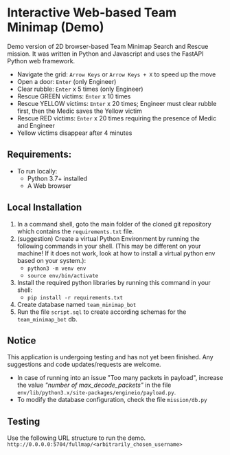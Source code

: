 # Interactive Web-based Team Minimap (Demo)
Demo version of 2D browser-based Team Minimap Search and Rescue mission. It was written in Python and Javascript and uses the FastAPI Python web framework. 

- Navigate the grid: `Arrow Keys` or `Arrow Keys + X` to speed up the move
- Open a door: `Enter` (only Engineer)
- Clear rubble: `Enter` x 5 times (only Engineer)
- Rescue GREEN victims: `Enter` x 10 times
- Rescue YELLOW victims: `Enter` x 20 times; Engineer must clear rubble first, then the Medic saves the Yellow victim
- Rescue RED victims: `Enter` x 20 times requiring the presence of Medic and Engineer
- Yellow victims disappear after 4 minutes

## Requirements:
- To run locally:
    - Python 3.7+ installed
    - A Web browser

## Local Installation
1. In a command shell, goto the main folder of the cloned git repository which contains the `requirements.txt` file.
2. (suggestion) Create a virtual Python Environment by running the following commands in your shell. (This may be different on your machine!  If it does not work, look at how to install a virtual python env based on your system.):
    - `python3 -m venv env`
    - `source env/bin/activate`
3. Install the required python libraries by running this command in your shell:
    - `pip install -r requirements.txt`
4. Create database named `team_minimap_bot`
5. Run the file `script.sql` to create according schemas for the `team_minimap_bot` db. 

## Notice
This application is undergoing testing and has not yet been finished. Any suggestions and code updates/requests are welcome.
+ In case of running into an issue "Too many packets in payload", increase the value *"number of max_decode_packets"* in the file `env/lib/python3.x/site-packages/engineio/payload.py`. 
+ To modify the database configuration, check the file `mission/db.py`

## Testing
Use the following URL structure to run the demo.
`http://0.0.0.0:5704/fullmap/<arbitrarily_chosen_username>`



